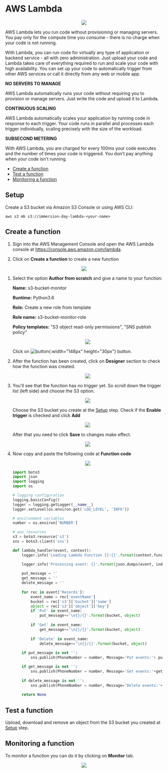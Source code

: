 # AWS Lambda

<p align="center"><img src="./images/logo.png"/></p>

AWS Lambda lets you run code without provisioning or managing servers. You pay only for the compute time you consume - 
there is no charge when your code is not running.

With Lambda, you can run code for virtually any type of application or backend service - all with zero administration. 
Just upload your code and Lambda takes care of everything required to run and scale your code with high availability. You can set up your code to automatically trigger from other AWS services or call it directly from any web or mobile app.


**NO SERVERS TO MANAGE**

AWS Lambda automatically runs your code without requiring you to provision or manage servers. Just write the code and 
upload it to Lambda.

**CONTINUOUS SCALING**

AWS Lambda automatically scales your application by running code in response to each trigger. Your code runs in parallel 
and processes each trigger individually, scaling precisely with the size of the workload.

**SUBSECOND METERING**

With AWS Lambda, you are charged for every 100ms your code executes and the number of times your code is triggered. You 
don't pay anything when your code isn't running.


* [Create a function](#create-a-function)
* [Test a function](#test-a-function)
* [Monitoring a function](#monitoring-a-function)

## Setup

Create a S3 bucket via Amazon S3 Console or using AWS CLI:

```
aws s3 mb s3://immersion-day-lambda-<your-name> 
```

## Create a function

1. Sign into the AWS Management Console and open the AWS Lambda console at <https://console.aws.amazon.com/lambda>.

1. Click on **Create a function** to create a new function

<p align="center"><img src="./images/image1.png"/></p>

1. Select the option **Author from scratch** and give a name to your function:

    **Name:** s3-bucket-monitor
    
    **Runtime:** Python3.6
    
    **Role:** Create a new role from template
    
    **Role name:** s3-bucket-monitor-role
    
    **Policy templates:** "S3 object read-only permissions", "SNS publish policy"
 
    <p align="center"><img src="./images/image2.png"/></p>

    Click on ![button](./images/image3.png){:width="148px" height="30px"} button.
    
1. After the function has been created, click on **Designer** section to check how the function was created.

    <p align="center"><img src="./images/image4.png"/></p>
    
1. You'll see that the function has no trigger yet. So scroll down the trigger list (left side) and choose the S3 option.
    
    <p align="center"><img src="./images/image5.png"/></p>
    
    Choose the S3 bucket you create at the [Setup](#setup) step. Check if the **Enable trigger** is checked and click 
    **Add**
    
    <p align="center"><img src="./images/image6.png"/></p>
    
    After that you need to click **Save** to changes make effect.
    
    <p align="center"><img src="./images/image7.png"/></p>

1. Now copy and paste the following code at **Function code**

    <p align="center"><img src="./images/image8.png"/></p>

    ```python
    import boto3
    import json
    import logging
    import os
    
    # logging configuration
    logging.basicConfig()
    logger = logging.getLogger(__name__)
    logger.setLevel(os.environ.get('LOG_LEVEL', 'INFO'))
    
    # environment variables
    number = os.environ['NUMBER']
    
    # aws resources
    s3 = boto3.resource('s3')
    sns = boto3.client('sns')
    
    def lambda_handler(event, context):
        logger.info('Loading Lambda Function {}:{}'.format(context.function_name, context.function_version))
    
        logger.info('Processing event: {}'.format(json.dumps(event, indent=4, sort_keys=True)))
        
        put_message = ''
        get_message = ''
        delete_message = ''
        
        for rec in event['Records']:
            event_name = rec['eventName']
            bucket = rec['s3']['bucket']['name']
            object = rec['s3']['object']['key']
            if 'Put' in event_name:
                put_message+='\n{}/{}'.format(bucket, object)
            
            if 'Get' in event_name:
                get_message+='\n{}/{}'.format(bucket, object)
                
            if 'Delete' in event_name:
                delete_message+='\n{}/{}'.format(bucket, object)
            
        if put_message is not '': 
            sns.publish(PhoneNumber = number, Message='Put events:'+ put_message)
    
        if get_message is not '':
            sns.publish(PhoneNumber = number, Message='Get events:'+get_message)
            
        if delete_message is not '':
            sns.publish(PhoneNumber = number, Message='Delete events:'+delete_message)
        
        return None
 
    ```

## Test a function

Upload, download and remove an object from the S3 bucket you created at [Setup](#setup) step.

## Monitoring a function

To monitor a function you can do it by clicking on **Monitor** tab.

<p align="center"><img src="./images/image9.png"/></p>